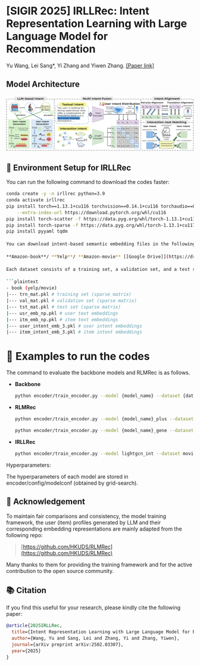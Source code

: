 # [SIGIR 2025] IRLLRec: Intent Representation Learning with Large Language Model for Recommendation
Yu Wang, Lei Sang*, Yi Zhang and Yiwen Zhang. [[Paper link]](https://arxiv.org/abs/2502.03307)

## Model Architecture
<img src='model.png' />

## 🧰 Environment Setup for IRLLRec

You can run the following command to download the codes faster:

```bash
conda create -y -n irllrec python=3.9
conda activate irllrec
pip install torch==1.13.1+cu116 torchvision==0.14.1+cu116 torchaudio==0.13.1 \
    --extra-index-url https://download.pytorch.org/whl/cu116
pip install torch-scatter -f https://data.pyg.org/whl/torch-1.13.1+cu117.html
pip install torch-sparse -f https://data.pyg.org/whl/torch-1.13.1+cu117.html
pip install pyyaml tqdm

You can download intent-based semantic embedding files in the following datasets:

**Amazon-book**/ **Yelp**/ **Amazon-movie** [[Google Drive]](https://drive.google.com/file/d/18gt8SNI2gpTJE5pshZ69Cy_EnqLrpY1X/view)

Each dataset consists of a training set, a validation set, and a test set. During the training process, we utilize the validation set to determine when to stop the training in order to prevent overfitting.

```plaintext
- book (yelp/movie)
|--- trn_mat.pkl # training set (sparse matrix)
|--- val_mat.pkl # validation set (sparse matrix)
|--- tst_mat.pkl # test set (sparse matrix)
|--- usr_emb_np.pkl # user text embeddings
|--- itm_emb_np.pkl # item text embeddings
|--- user_intent_emb_3.pkl # user intent embeddings
|--- item_intent_emb_3.pkl # item intent embeddings
```

# 🚀 Examples to run the codes

The command to evaluate the backbone models and RLMRec is as follows.

- **Backbone**
  ```bash
  python encoder/train_encoder.py --model {model_name} --dataset {dataset} --cuda 0

- **RLMRec**
  ```bash
  python encoder/train_encoder.py --model {model_name}_plus --dataset {dataset} --cuda 0
  ```
  ```bash
  python encoder/train_encoder.py --model {model_name}_gene --dataset {dataset} --cuda 0

- **IRLLRec**
  ```bash
  python encoder/train_encoder.py --model lightgcn_int --dataset movie --cuda 0

Hyperparameters:

The hyperparameters of each model are stored in encoder/config/modelconf (obtained by grid-search).

## 📝 Acknowledgement

To maintain fair comparisons and consistency, the model training framework, the user (item) profiles generated by LLM and their corresponding embedding representations are mainly adapted from the following repo:

> [https://github.com/HKUDS/RLMRec](https://github.com/HKUDS/RLMRec)

Many thanks to them for providing the training framework and for the active contribution to the open source community.


## 📚 Citation

If you find this useful for your research, please kindly cite the following paper:

```bibtex
@article{2025IRLLRec,
  title={Intent Representation Learning with Large Language Model for Recommendation},
  author={Wang, Yu and Sang, Lei and Zhang, Yi and Zhang, Yiwen},
  journal={arXiv preprint arXiv:2502.03307},
  year={2025}
}


